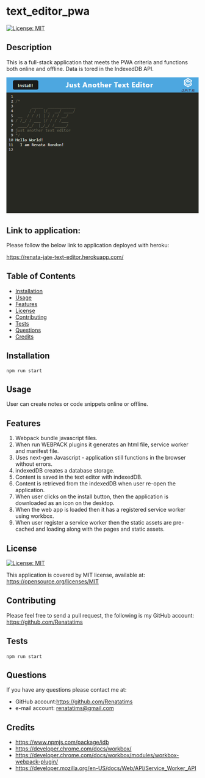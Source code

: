 # text_editor_pwa
  [![License: MIT](https://img.shields.io/badge/License-MIT-blue.svg)](https://opensource.org/licenses/MIT)

  ## Description
  This is a full-stack application that meets the PWA criteria and functions both online and offline. Data is tored in the IndexedDB API.

 ![Preview](assets/screenshots/Capture1.PNG)

  ## Link to application:
  Please follow the below link to application deployed with heroku:
  
  https://renata-jate-text-editor.herokuapp.com/

  ## Table of Contents
  - [Installation](#installation)
  - [Usage](#usage)
  - [Features](#features)
  - [License](#license)
  - [Contributing](#contributing)
  - [Tests](#tests)
  - [Questions](#questions)
  - [Credits](#credits)
  
  ## Installation

  ```` 
  npm run start 
  ````

  ## Usage
  
  User can create notes or code snippets online or offline.

  ## Features

  1. Webpack bundle javascript files. 
  2. When run WEBPACK plugins it generates an html file, service worker and manifest file. 
  3. Uses next-gen Javascript - application still functions in the browser without errors. 
  4. indexedDB creates a database storage. 
  5. Content is saved in the text editor with indexedDB. 
  6. Content is retrieved from the indexedDB when user re-open the application.
  7. When user clicks on the install button, then the application is downloaded as an icon on the desktop. 
  8. When the web app is loaded then it has a registered service worker using workbox. 
  9. When user register a service worker then the static assets are pre-cached and loading along with the pages and static assets. 


  ## License
  [![License: MIT](https://img.shields.io/badge/License-MIT-blue.svg)](https://opensource.org/licenses/MIT)
  
  This application is covered by MIT license, available at:
  https://opensource.org/licenses/MIT

  ## Contributing
  Please feel free to send a pull request, the following is my GitHub account: https://github.com/Renatatims

  ## Tests
  ```` npm run start ````

  ## Questions
  If you have any questions please contact me at:
   - GitHub account:https://github.com/Renatatims
   - e-mail account: renatatims@gmail.com

  ## Credits
  - https://www.npmjs.com/package/idb 
  - https://developer.chrome.com/docs/workbox/ 
  - https://developer.chrome.com/docs/workbox/modules/workbox-webpack-plugin/ 
  - https://developer.mozilla.org/en-US/docs/Web/API/Service_Worker_API
 
